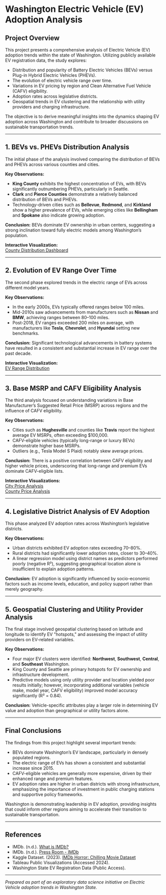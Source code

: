 # Washington Electric Vehicle (EV) Adoption Analysis

## Project Overview

This project presents a comprehensive analysis of Electric Vehicle (EV) adoption trends within the state of Washington. Utilizing publicly available EV registration data, the study explores:

- Distribution and popularity of Battery Electric Vehicles (BEVs) versus Plug-in Hybrid Electric Vehicles (PHEVs).
- The evolution of electric vehicle range over time.
- Variations in EV pricing by region and Clean Alternative Fuel Vehicle (CAFV) eligibility.
- Adoption rates across legislative districts.
- Geospatial trends in EV clustering and the relationship with utility providers and charging infrastructure.

The objective is to derive meaningful insights into the dynamics shaping EV adoption across Washington and contribute to broader discussions on sustainable transportation trends.

---

## 1. BEVs vs. PHEVs Distribution Analysis

The initial phase of the analysis involved comparing the distribution of BEVs and PHEVs across various counties and cities.

**Key Observations:**
- **King County** exhibits the highest concentration of EVs, with BEVs significantly outnumbering PHEVs, particularly in Seattle.
- **Clark** and **Pierce Counties** demonstrate a relatively balanced distribution of BEVs and PHEVs.
- Technology-driven cities such as **Bellevue**, **Redmond**, and **Kirkland** show a higher prevalence of EVs, while emerging cities like **Bellingham** and **Spokane** also indicate growing adoption.

**Conclusion:** BEVs dominate EV ownership in urban centers, suggesting a strong inclination toward fully electric models among Washington’s population.

**Interactive Visualization:**  
[County Distribution Dashboard](https://public.tableau.com/views/Q1county/Dashboard1)

---

## 2. Evolution of EV Range Over Time

The second phase explored trends in the electric range of EVs across different model years.

**Key Observations:**
- In the early 2000s, EVs typically offered ranges below 100 miles.
- Mid-2010s saw advancements from manufacturers such as **Nissan** and **BMW**, achieving ranges between 80–100 miles.
- Post-2018, EV ranges exceeded 200 miles on average, with manufacturers like **Tesla**, **Chevrolet**, and **Hyundai** setting new benchmarks.

**Conclusion:** Significant technological advancements in battery systems have resulted in a consistent and substantial increase in EV range over the past decade.

**Interactive Visualization:**  
[EV Range Distribution](https://public.tableau.com/views/EVDistribution_17397702593090/Sheet3)

---

## 3. Base MSRP and CAFV Eligibility Analysis

The third analysis focused on understanding variations in Base Manufacturer’s Suggested Retail Price (MSRP) across regions and the influence of CAFV eligibility.

**Key Observations:**
- Cities such as **Hughesville** and counties like **Travis** report the highest average EV MSRPs, often exceeding $100,000.
- CAFV-eligible vehicles (typically long-range or luxury BEVs) demonstrate higher base MSRPs.
- Outliers (e.g., Tesla Model S Plaid) notably skew average prices.

**Conclusion:** There is a positive correlation between CAFV eligibility and higher vehicle prices, underscoring that long-range and premium EVs dominate CAFV-eligible lists.

**Interactive Visualizations:**  
[City Price Analysis](https://public.tableau.com/views/20city/Sheet4)  
[County Price Analysis](https://public.tableau.com/views/20counties/Sheet5)

---

## 4. Legislative District Analysis of EV Adoption

This phase analyzed EV adoption rates across Washington’s legislative districts.

**Key Observations:**
- Urban districts exhibited EV adoption rates exceeding 70–80%.
- Rural districts had significantly lower adoption rates, closer to 30–40%.
- A linear regression model using district names as predictors performed poorly (negative R²), suggesting geographical location alone is insufficient to explain adoption patterns.

**Conclusion:** EV adoption is significantly influenced by socio-economic factors such as income levels, education, and policy support rather than merely geography.

---

## 5. Geospatial Clustering and Utility Provider Analysis

The final stage involved geospatial clustering based on latitude and longitude to identify EV "hotspots," and assessing the impact of utility providers on EV-related variables.

**Key Observations:**
- Four major EV clusters were identified: **Northwest**, **Southwest**, **Central**, and **Southeast** Washington.
- King County and Seattle are primary hotspots for EV ownership and infrastructure development.
- Predictive models using only utility provider and location yielded poor results initially; however, incorporating additional variables (vehicle make, model year, CAFV eligibility) improved model accuracy significantly (R² = 0.84).

**Conclusion:** Vehicle-specific attributes play a larger role in determining EV value and adoption than geographical or utility factors alone.

---

## Final Conclusions

The findings from this project highlight several important trends:

- BEVs dominate Washington’s EV landscape, particularly in densely populated regions.
- The electric range of EVs has shown a consistent and substantial increase since 2015.
- CAFV-eligible vehicles are generally more expensive, driven by their enhanced range and premium features.
- EV adoption rates are higher in urban districts with strong infrastructure, emphasizing the importance of investment in public charging stations and supportive policy frameworks.

Washington is demonstrating leadership in EV adoption, providing insights that could inform other regions aiming to accelerate their transition to sustainable transportation.

---

## References

- IMDb. (n.d.). [What is IMDb?](https://help.imdb.com/article/imdb/general-information/what-is-imdb/G836CY29Z4SGNMK5)
- IMDb. (n.d.). [Press Room - IMDb](https://www.imdb.com/pressroom/stats/)
- Kaggle Dataset. (2023). [IMDb Horror: Chilling Movie Dataset](https://www.kaggle.com/datasets/shreyanshverma27/imdb-horror-chilling-movie-dataset)
- Tableau Public Visualizations (Accessed 2024).
- Washington State EV Registration Data (Public Access).

---

*Prepared as part of an exploratory data science initiative on Electric Vehicle adoption trends in Washington State.*

